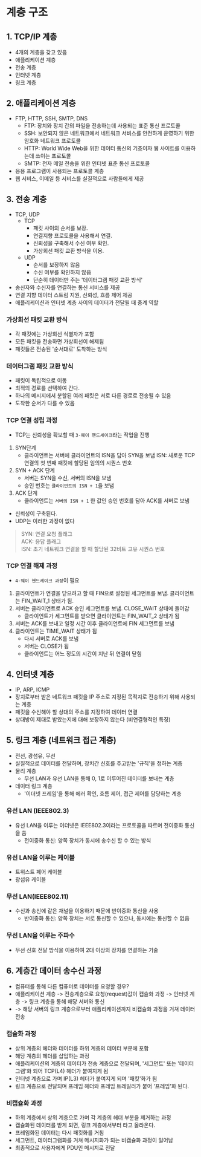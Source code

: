 # 계층 구조

## 1. TCP/IP 계층

- 4개의 계층을 갖고 있음
- 애플리케이션 계층
- 전송 계층
- 인터넷 계층
- 링크 계층

## 2. 애플리케이션 계층

- FTP, HTTP, SSH, SMTP, DNS
  - FTP: 장치와 장치 간의 파일을 전송하는데 사용되는 표준 통신 프로토콜
  - SSH: 보안되지 않은 네트워크에서 네트워크 서비스를 안전하게 운영하기 위한 암호화 네트워크 프로토콜
  - HTTP: World Wide Web을 위한 데이터 통신의 기초이자 웹 사이트를 이용하는데 쓰이는 프로토콜
  - SMTP: 전자 메일 전송을 위한 인터넷 표준 통신 프로토콜
- 응용 프로그램이 사용되는 프로토콜 계층
- 웹 서비스, 이메일 등 서비스를 실질적으로 사람들에게 제공

## 3. 전송 계층

- TCP, UDP
  - TCP
    - 패킷 사이의 순서를 보장.
    - 연결지향 프로토콜을 사용해서 연결.
    - 신뢰성을 구축해서 수신 여부 확인.
    - 가상회선 패킷 교환 방식을 이용.
  - UDP
    - 순서를 보장하지 않음
    - 수신 여부를 확인하지 않음
    - 단순히 데이터만 주는 '데이터그램 패킷 교환 방식'
- 송신자와 수신자를 연결하는 통신 서비스를 제공
- 연결 지향 데이터 스트림 지원, 신뢰성, 흐름 제어 제공
- 애플리케이션과 인터넷 계층 사이의 데이터가 전달될 때 중계 역할

### 가상회선 패킷 교환 방식

- 각 패킷에는 가상회선 식별자가 포함
- 모든 패킷을 전송하면 가상회선이 해제됨
- 패킷들은 전송된 '순서대로' 도착하는 방식

### 데이터그램 패킷 교환 방식

- 패킷이 독립적으로 이동
- 최적의 경로를 선택하여 간다.
- 하나의 메시지에서 분할된 여러 패킷은 서로 다른 경로로 전송될 수 있음
- 도착한 순서가 다를 수 있음

### TCP 연결 성립 과정

- TCP는 신뢰성을 확보할 때 `3-웨이 핸드셰이크`라는 작업을 진행

1. SYN단계
   - 클라이언트는 서버에 클라이언트의 ISN을 담아 SYN을 보냄
     ISN: 새로운 TCP 연결의 첫 번째 패킷에 할당된 임의의 시퀀스 번호
2. SYN + ACK 단계
   - 서버는 SYN을 수신, 서버의 ISN을 보냄
   - 승인 번호는 `클라이언트의 ISN + 1`을 보냄
3. ACK 단계
   - 클라이언트는 `서버의 ISN + 1` 한 값인 승인 번호를 담아 ACK를 서버로 보냄

- 신뢰성이 구축된다.
- UDP는 이러한 과정이 없다

> SYN: 연결 요청 플래그  
> ACK: 응답 플래그  
> ISN: 초기 네트워크 연결을 할 때 할당된 32비트 고유 시퀀스 번호

### TCP 연결 해제 과정

- `4-웨이 핸드셰이크 과정`이 필요

1. 클라이언트가 연결을 닫으려고 할 때 FIN으로 설정된 세그먼트를 보냄. 클라이언트는 FIN_WAIT_1 상태가 됨.
2. 서버는 클라이언트로 ACK 승인 세그먼트를 보냄. CLOSE_WAIT 상태에 들어감
   - 클라이언트가 세그먼트를 받으면 클라이언트는 FIN_WAIT_2 상태가 됨
3. 서버는 ACK를 보내고 일정 시간 이후 클라이언트에 FIN 세그먼트를 보냄
4. 클라이언트는 TIME_WAIT 상태가 됨
   - 다시 서버로 ACK를 보냄
   - 서버는 CLOSE가 됨
   - 클라이언트는 어느 정도의 시간이 지난 뒤 연결이 닫힘

## 4. 인터넷 계층

- IP, ARP, ICMP
- 장치로부터 받은 네트워크 패킷을 IP 주소로 지정된 목적지로 전송하기 위해 사용되는 계층
- 패킷을 수신해야 할 상대의 주소를 지정하여 데이터 연결
- 상대방이 제대로 받았는지에 대해 보장하지 않는다 (비연결형적인 특징)

## 5. 링크 계층 (네트워크 접근 계층)

- 전선, 광섬유, 무선
- 실질적으로 데이터를 전달하며, 장치간 신호를 주고받는 '규칙'을 정하는 계층
- 물리 계층
  - 무선 LAN과 유선 LAN을 통해 0, 1로 이루어진 데이터를 보내는 계층
- 데이터 링크 계층
  - '이더넷 프레임'을 통해 에러 확인, 흐름 제어, 접근 제어를 담당하는 계층

### 유선 LAN (IEEE802.3)

- 유선 LAN을 이루는 이더넷은 IEEE802.3이라는 프로토콜을 따르며 전이중화 통신을 씀
  - 전이중화 통신: 양쪽 장치가 동시에 송수신 할 수 있는 방식

### 유선 LAN을 이루는 케이블

- 트위스트 페어 케이블
- 광섬유 케이블

### 무선 LAN(IEEE802.11)

- 수신과 송신에 같은 채널을 이용하기 때문에 반이중화 통신을 사용
  - 반이중화 통신: 양쪽 장치는 서로 통신할 수 있으나, 동시에는 통신할 수 없음

### 무선 LAN을 이루는 주파수

- 무선 신호 전달 방식을 이용하여 2대 이상의 장치를 연결하는 기술

## 6. 계층간 데이터 송수신 과정

- 컴퓨터를 통해 다른 컴퓨터로 데이터를 요청할 경우?
- 애플리케이션 계층 -> 전송계층으로 요청(request)값이 캡슐화 과정 -> 인터넷 계층 -> 링크 계층을 통해 해당 서버와 통신
- -> 해당 서버의 링크 계층으로부터 애플리케이션까지 비캡슐화 과정을 거쳐 데이터 전송

### 캡슐화 과정

- 상위 계층의 헤더와 데이터를 하위 계층의 데이터 부분에 포함
- 해당 계층의 헤더를 삽입하는 과정
- 애플리케이션의 계층의 데이터가 전송 계층으로 전달되며, '세그먼트' 또는 '데이터그램'화 되어 TCP(L4) 헤더가 붙여지게 됨
- 인터넷 계층으로 가며 IP(L3) 헤더가 붙여지게 되며 '패킷'화가 됨
- 링크 계층으로 전달되며 프레임 헤더와 프레임 트레일러가 붙어 '프레임'화 된다.

### 비캡슐화 과정

- 하위 계층에서 상위 계층으로 가며 각 계층의 헤더 부분을 제거하는 과정
- 캡슐화된 데이터를 받게 되면, 링크 계층에서부터 타고 올라온다.
- 프레임화된 데이터는 다시 패킷화를 거침
- 세그먼트, 데이터그램화를 거쳐 메시지화가 되는 비캡슐화 과정이 일어남
- 최종적으로 사용자에게 PDU인 메시지로 전달
